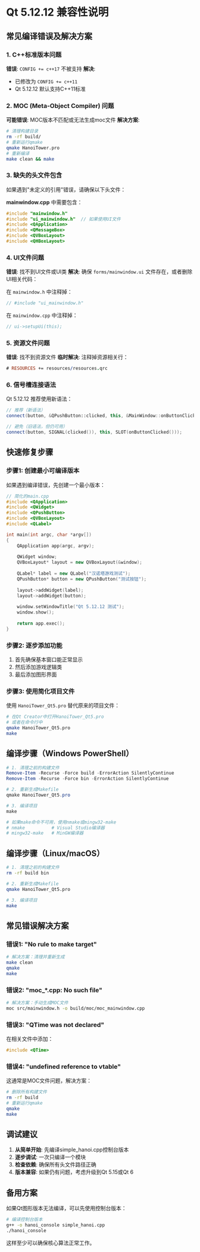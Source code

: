 # Qt 5.12.12 兼容性说明

## 常见编译错误及解决方案

### 1. C++标准版本问题
**错误**: `CONFIG += c++17` 不被支持
**解决**: 
- 已修改为 `CONFIG += c++11`
- Qt 5.12.12 默认支持C++11标准

### 2. MOC (Meta-Object Compiler) 问题
**可能错误**: MOC版本不匹配或无法生成moc文件
**解决方案**:
```bash
# 清理构建目录
rm -rf build/
# 重新运行qmake
qmake HanoiTower.pro
# 重新编译
make clean && make
```

### 3. 缺失的头文件包含
如果遇到"未定义的引用"错误，请确保以下头文件：

**mainwindow.cpp** 中需要包含：
```cpp
#include "mainwindow.h"
#include "ui_mainwindow.h"  // 如果使用UI文件
#include <QApplication>
#include <QMessageBox>
#include <QVBoxLayout>
#include <QHBoxLayout>
```

### 4. UI文件问题
**错误**: 找不到UI文件或UI类
**解决**: 确保 `forms/mainwindow.ui` 文件存在，或者删除UI相关代码：

在 `mainwindow.h` 中注释掉：
```cpp
// #include "ui_mainwindow.h"
```

在 `mainwindow.cpp` 中注释掉：
```cpp
// ui->setupUi(this);
```

### 5. 资源文件问题
**错误**: 找不到资源文件
**临时解决**: 注释掉资源相关行：
```pro
# RESOURCES += resources/resources.qrc
```

### 6. 信号槽连接语法
Qt 5.12.12 推荐使用新语法：
```cpp
// 推荐（新语法）
connect(button, &QPushButton::clicked, this, &MainWindow::onButtonClicked);

// 避免（旧语法，但仍可用）
connect(button, SIGNAL(clicked()), this, SLOT(onButtonClicked()));
```

## 快速修复步骤

### 步骤1: 创建最小可编译版本
如果遇到编译错误，先创建一个最小版本：

```cpp
// 简化的main.cpp
#include <QApplication>
#include <QWidget>
#include <QPushButton>
#include <QVBoxLayout>
#include <QLabel>

int main(int argc, char *argv[])
{
    QApplication app(argc, argv);
    
    QWidget window;
    QVBoxLayout* layout = new QVBoxLayout(&window);
    
    QLabel* label = new QLabel("汉诺塔游戏测试");
    QPushButton* button = new QPushButton("测试按钮");
    
    layout->addWidget(label);
    layout->addWidget(button);
    
    window.setWindowTitle("Qt 5.12.12 测试");
    window.show();
    
    return app.exec();
}
```

### 步骤2: 逐步添加功能
1. 首先确保基本窗口能正常显示
2. 然后添加游戏逻辑类
3. 最后添加图形界面

### 步骤3: 使用简化项目文件
使用 `HanoiTower_Qt5.pro` 替代原来的项目文件：

```bash
# 在Qt Creator中打开HanoiTower_Qt5.pro
# 或者在命令行中
qmake HanoiTower_Qt5.pro
make
```

## 编译步骤（Windows PowerShell）

```powershell
# 1. 清理之前的构建文件
Remove-Item -Recurse -Force build -ErrorAction SilentlyContinue
Remove-Item -Recurse -Force bin -ErrorAction SilentlyContinue

# 2. 重新生成Makefile
qmake HanoiTower_Qt5.pro

# 3. 编译项目
make

# 如果make命令不可用，使用nmake或mingw32-make
# nmake          # Visual Studio编译器
# mingw32-make   # MinGW编译器
```

## 编译步骤（Linux/macOS）

```bash
# 1. 清理之前的构建文件
rm -rf build bin

# 2. 重新生成Makefile
qmake HanoiTower_Qt5.pro

# 3. 编译项目
make
```

## 常见错误解决方案

### 错误1: "No rule to make target"
```bash
# 解决方案：清理并重新生成
make clean
qmake
make
```

### 错误2: "moc_*.cpp: No such file"
```bash
# 解决方案：手动生成MOC文件
moc src/mainwindow.h -o build/moc/moc_mainwindow.cpp
```

### 错误3: "QTime was not declared"
在相关文件中添加：
```cpp
#include <QTime>
```

### 错误4: "undefined reference to vtable"
这通常是MOC文件问题，解决方案：
```bash
# 删除所有构建文件
rm -rf build
# 重新运行qmake
qmake
make
```

## 调试建议

1. **从简单开始**: 先编译simple_hanoi.cpp控制台版本
2. **逐步调试**: 一次只编译一个模块
3. **检查依赖**: 确保所有头文件路径正确
4. **版本兼容**: 如果仍有问题，考虑升级到Qt 5.15或Qt 6

## 备用方案

如果Qt图形版本无法编译，可以先使用控制台版本：

```bash
# 编译控制台版本
g++ -o hanoi_console simple_hanoi.cpp
./hanoi_console
```

这样至少可以确保核心算法正常工作。 